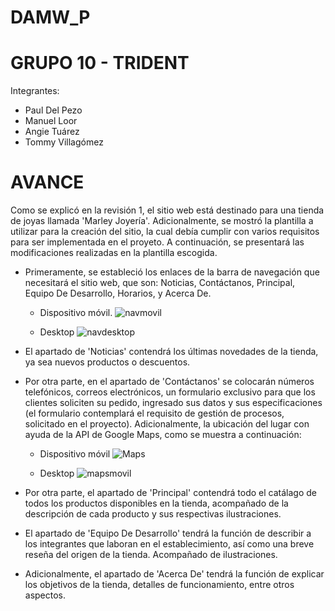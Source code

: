 # DAMW_P
# GRUPO 10 - TRIDENT
Integrantes:
- Paul Del Pezo
- Manuel Loor
- Angie Tuárez
- Tommy Villagómez

# AVANCE

Como se explicó en la revisión 1, el sitio web está destinado para una tienda de joyas llamada 'Marley Joyería'. Adicionalmente, se mostró la plantilla a utilizar para la creación del sitio, la cual debía cumplir con varios requisitos para ser implementada en el proyeto. A continuación, se presentará las modificaciones realizadas en la plantilla escogida.

- Primeramente, se estableció los enlaces de la barra de navegación que necesitará el sitio web, que son: Noticias, Contáctanos, Principal, Equipo De Desarrollo, Horarios, y Acerca De.

  - Dispositivo móvil.
    ![navmovil](https://user-images.githubusercontent.com/66036423/122610286-f9aab580-d044-11eb-9816-851311f4cd22.PNG)

  - Desktop
    ![navdesktop](https://user-images.githubusercontent.com/66036423/122610362-17781a80-d045-11eb-8aec-c3240623a069.PNG)

- El apartado de 'Noticias' contendrá los últimas novedades de la tienda, ya sea nuevos productos o descuentos.

- Por otra parte, en el apartado de 'Contáctanos' se colocarán números telefónicos, correos electrónicos, un formulario exclusivo para que los clientes soliciten su pedido, ingresado sus datos y sus especificaciones (el formulario contemplará el requisito de gestión de procesos, solicitado en el proyecto). Adicionalmente, la ubicación del lugar con ayuda de la API de Google Maps, como se muestra a continuación:

  - Dispositivo móvil
    ![Maps](https://user-images.githubusercontent.com/66036423/122611458-fadce200-d046-11eb-8022-1d35d82822e7.PNG)

  - Desktop
    ![mapsmovil](https://user-images.githubusercontent.com/66036423/122612926-95d6bb80-d049-11eb-8882-86548609ad64.PNG)

- Por otra parte, el apartado de 'Principal' contendrá todo el catálago de todos los productos disponibles en la tienda, acompañado de la descripción de cada producto y sus respectivas ilustraciones.

- El apartado de 'Equipo De Desarrollo' tendrá la función de describir a los integrantes que laboran en el establecimiento, así como una breve reseña del origen de la tienda. Acompañado de ilustraciones.

- Adicionalmente, el apartado de 'Acerca De' tendrá la función de explicar los objetivos de la tienda, detalles de funcionamiento, entre otros aspectos.

